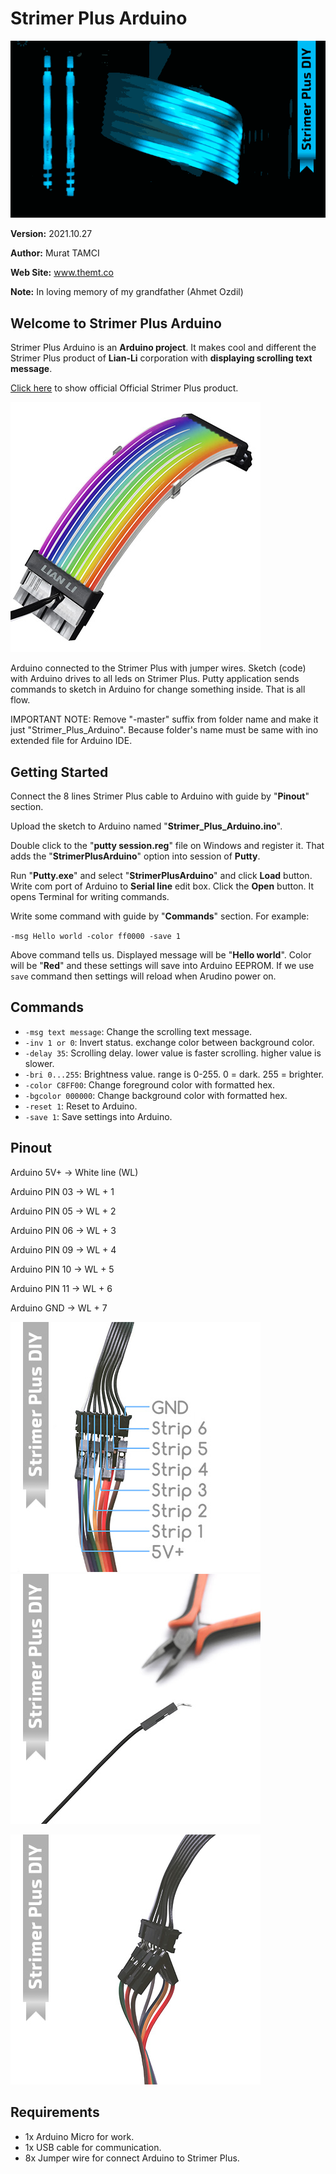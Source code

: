 # Strimer Plus Arduino

![](images/strimer_plus_diy_preview.gif)

**Version:** 2021.10.27

**Author:** Murat TAMCI

**Web Site:** www.themt.co

**Note:** In loving memory of my grandfather (Ahmet Ozdil)

## Welcome to Strimer Plus Arduino

Strimer Plus Arduino is an **Arduino project**. It makes cool and different the Strimer Plus product of **Lian-Li** corporation with **displaying scrolling text message**.

[Click here](https://lian-li.com/product/strimer-2-24pin/) to show official Official Strimer Plus product.

![](images/strimer_plus_product.jpg)

Arduino connected to the Strimer Plus with jumper wires. Sketch (code) with Arduino drives to all leds on Strimer Plus. Putty application sends commands to sketch in Arduino for change something inside. That is all flow.

IMPORTANT NOTE: Remove "-master" suffix from folder name and make it just "Strimer_Plus_Arduino". Because folder's name must be same with ino extended file for Arduino IDE.

## Getting Started

Connect the 8 lines Strimer Plus cable to Arduino with guide by "**Pinout**" section.

Upload the sketch to Arduino named "**Strimer_Plus_Arduino.ino**".

Double click to the "**putty session.reg**" file on Windows and register it. That adds the "**StrimerPlusArduino**" option into session of **Putty**.

Run "**Putty.exe**" and select "**StrimerPlusArduino**" and click **Load** button. Write com port of Arduino to **Serial line** edit box. Click the **Open** button. It opens Terminal for writing commands.

Write some command with guide by "**Commands**" section. For example:

`-msg Hello world -color ff0000 -save 1`

Above command tells us.  Displayed message will be "**Hello world**". Color will be "**Red**" and these settings will save into Arduino EEPROM. If we use `save` command then settings will reload when Arudino power on.

Commands
--------

- `-msg text message`: Change the scrolling text message.
- `-inv 1 or 0`: Invert status. exchange color between background color.
- `-delay 35`: Scrolling delay. lower value is faster scrolling. higher value is slower.
- `-bri 0...255`: Brightness value. range is 0-255. 0 = dark. 255 = brighter.
- `-color C8FF00`: Change foreground color with formatted hex.
- `-bgcolor 000000`: Change background color with formatted hex.
- `-reset 1`: Reset to Arduino.
- `-save 1`: Save settings into Arduino.

Pinout
------

Arduino 5V+			->	White line (WL)

Arduino PIN 03		->	WL + 1

Arduino PIN 05 	->	WL + 2

Arduino PIN 06 	->	WL + 3

Arduino PIN 09 	->	WL + 4

Arduino PIN 10 	->	WL + 5

Arduino PIN 11 	->	WL + 6

Arduino GND		->	WL + 7

<img src="images/strimer_plus_diy_pinout.jpg" />

<img src="images/strimer_plus_diy_bending.jpg" />

![](images/strimer_plus_diy_connection.jpg)

Requirements
------------

- 1x	Arduino Micro for work.
- 1x	USB cable for communication.
- 8x	Jumper wire for connect Arduino to Strimer Plus.
